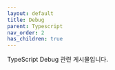 ```yaml
---
layout: default
title: Debug
parent: Typescript
nav_order: 2
has_children: true
---
```

TypeScript Debug 관련 게시물입니다.

